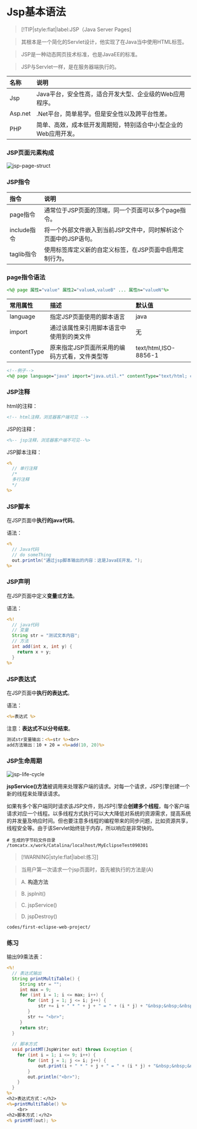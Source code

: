 # Jsp基本语法

> [!TIP|style:flat|label:JSP（Java Server Pages]

> 其根本是一个简化的Servlet设计，他实现了在Java当中使用HTML标签。

> JSP是一种动态网页技术标准，也是JavaEE的标准。

> JSP与Servlet一样，是在服务器端执行的。

|名称|说明|
|:--|:--|
|Jsp|Java平台，安全性高，适合开发大型、企业级的Web应用程序。|
|Asp.net|.Net平台，简单易学。但是安全性以及跨平台性差。|
|PHP|简单、高效，成本低开发周期短，特别适合中小型企业的Web应用开发。|

### JSP页面元素构成

![jsp-page-struct](img/jsp-page-struct.jpg)

### JSP指令

|指令|说明|
|:--|:--|
|page指令|通常位于JSP页面的顶端，同一个页面可以多个page指令。|
|include指令|将一个外部文件嵌入到当前JSP文件中，同时解析这个页面中的JSP语句。|
|taglib指令|使用标签库定义新的自定义标签，在JSP页面中启用定制行为。|

### page指令语法

```jsp
<%@ page 属性="value" 属性2="valueA,valueB" ... 属性n="valueN"%>
```

|常用属性|描述|默认值|
|:--|:--|:--|
|language|指定JSP页面使用的脚本语言|java|
|import|通过该属性来引用脚本语言中使用到的类文件|无|
|contentType|原来指定JSP页面所采用的编码方式看，文件类型等|text/html,ISO-8856-1|

```jsp
<!--例子-->
<%@ page language="java" import="java.util.*" contentType="text/html; charset=utf-8"%>
```
### JSP注释

html的注释：

```jsp
<!-- html注释，浏览器客户端可见 -->
```

JSP的注释：

```jsp
<%-- jsp注释，浏览器客户端不可见--%>
```
JSP脚本注释：

```jsp
<%
  // 单行注释
  /*
  多行注释
  */
%>
```

### JSP脚本

在JSP页面中**执行的java代码**。

语法：

```jsp
<%
  // Java代码
  // do someThing
  out.println("通过jsp脚本输出的内容：这是JavaEE开发。");
%>
```

### JSP声明

在JSP页面中定义**变量**或**方法**。

语法：

```jsp
<%!
  // java代码
  // 变量
  String str = "测试文本内容";
  // 方法
  int add(int x, int y) {
    return x + y;
  }
%>
```

### JSP表达式

在JSP页面中**执行的表达式**。

语法：

```jsp
<%=表达式 %>
```

注意：**表达式不以分号结束**。

```jsp
测试str变量输出：<%=str %><br>
add方法输出：10 + 20 = <%=add(10, 20)%>
```

### JSP生命周期

![jsp-life-cycle](img/jsp-life-cycle.png)

**jspService()方法**被调用来处理客户端的请求。对每一个请求，JSP引擎创建一个新的线程来处理该请求。

如果有多个客户端同时请求该JSP文件，则JSP引擎会**创建多个线程**，每个客户端请求对应一个线程。以多线程方式执行可以大大降低对系统的资源需求，提高系统的并发量及响应时间。但也要注意多线程的编程带来的同步问题，比如资源共享，线程安全等。由于该Servlet始终驻于内存，所以响应是非常快的。

```
# 生成的字节码文件目录
/tomcatx.x/work/Catalina/localhost/MyEclipseTest090301
```

> [!WARNING|style:flat|label:练习]

> 当用户第一次请求一个jsp页面时，首先被执行的方法是(A)

> A. **构造方法**

> B. jspInit()

> C. jspService()

> D. jspDestroy()

```
codes/first-eclipse-web-project/
```

### 练习

输出99乘法表：

```jsp
<%!
  // 表达式输出
  String printMultiTable() {
     String str = "";
     int max = 9;
     for (int i = 1; i <= max; i++) {
        for (int j = 1; j <= i; j++) {
            str += i + " * " + j + " = " + (i * j) + "&nbsp;&nbsp;&nbsp;&nbsp;";
        }
        str += "<br>";
     }
     return str;
  }
  
  // 脚本方式
  void printMT(JspWriter out) throws Exception {
    for (int i = 1; i <= 9; i++) {
        for (int j = 1; j <= i; j++) {
            out.print(i + " * " + j + " = " + (i * j) + "&nbsp;&nbsp;&nbsp;&nbsp;");
        }
        out.println("<br>");
    }
  }
%>
<h2>表达式方式：</h2>
<%=printMultiTable() %>
    <br>
<h2>脚本方式：</h2>
<% printMT(out); %>
```

